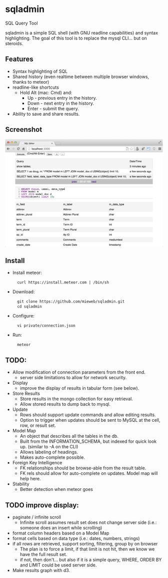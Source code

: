 sqladmin
========
SQL Query Tool

sqladmin is a simple SQL shell (with GNU readline capabilities) and syntax highlighting. The goal of this tool is to replace the mysql CLI... but on steroids. 

Features
--------
* Syntax highlighting of SQL
* Shared history (even realtime between multiple browser windows, thanks to meteor)
* readline-like shortcuts
  * Hold Alt (mac: Cmd) and:
    * Up - previous entry in the history.
    * Down - next entry in the history.
    * Enter - submit the query.
* Ability to save and share results.

Screenshot
----------
![Screenshot](/img/screenshot.png "Sample Screenshot")

Install
-------
* Install meteor: 
    
        curl https://install.meteor.com | /bin/sh
    
* Download: 

        git clone https://github.com/mieweb/sqladmin.git
        cd sqladmin

* Configure:

        vi private/connection.json

* Run:

        meteor

TODO:
-----
* Allow modification of connection parameters from the front end.
  * server side limitations to allow for network security. 
* Display
  * improve the display of results in tabular form (see below).
* Store Results
  * Store results in the mongo collection for easy retrieval.
  * Allow stored results to dump back to mysql.
* Update
  * Rows should support update commands and allow editing results.
  * Option to trigger when updates should be sent to MySQL at the cell, row, or result set.
* Model Map
  * An object that describes all the tables in the db.
  * Built from the INFORMATION_SCHEMA, but indexed for quick look up. (similar to -A on the CLI)
  * Allows labeling of headings.
  * Makes auto-complete possible.
* Foreign Key Intelligence
  * FK relationships should be browse-able from the result table.
  * FK rels should allow for auto-complete on updates.  Model map will help here.
* Stability
  * Better detection when meteor goes
 
TODO improve display:
---------------------
* paginate / infinite scroll
  * Infinite scroll assumes result set does not change server side (i.e.: someone does an insert while scrolling)
* format column headers based on a Model Map
* format cells based on data type (i.e.: dates, numbers, strings)
* if all rows are retrieved, support sorting, filtering, group by on browser
  * The plan is to force a limit, if that limit is not hit, then we know we have the full result set.
  * if not, then don't... but also if it is a simple query, WHERE, ORDER BY and LIMIT could be used server side. 
* Make results graph with d3.
